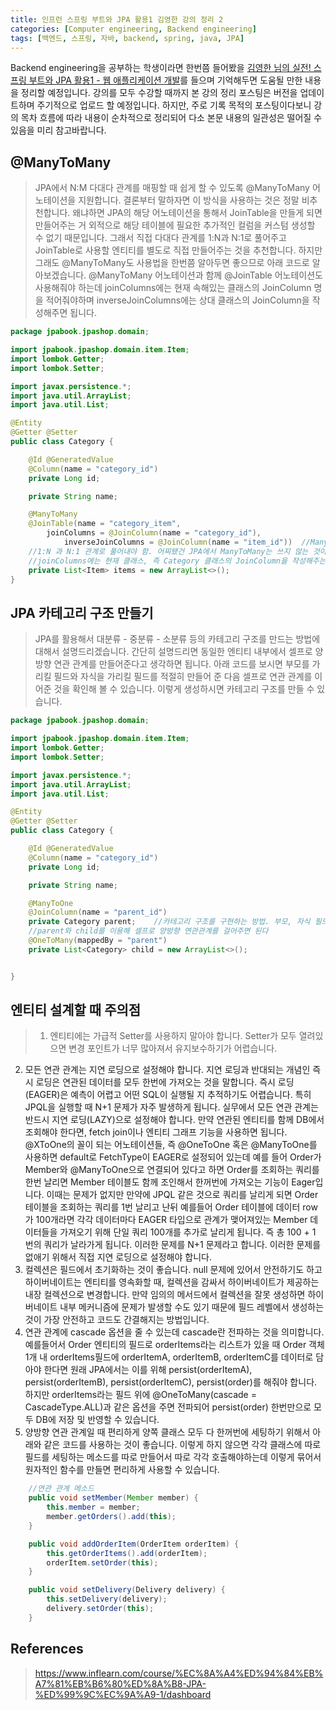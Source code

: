 ```yaml
---
title: 인프런 스프링 부트와 JPA 활용1 김영한 강의 정리 2
categories: [Computer engineering, Backend engineering]
tags: [백엔드, 스프링, 자바, backend, spring, java, JPA]
---
```


Backend engineering을 공부하는 학생이라면 한번쯤 들어봤을 [김영한 님의 실전! 스프링 부트와 JPA 활용1 - 웹 애플리케이션 개발](https://www.inflearn.com/course/%EC%8A%A4%ED%94%84%EB%A7%81%EB%B6%80%ED%8A%B8-JPA-%ED%99%9C%EC%9A%A9-1/dashboard)를 들으며 기억해두면 도움될 만한 내용을 정리할 예정입니다. 강의를 모두 수강할 때까지 본 강의 정리 포스팅은 버전을 업데이트하며 주기적으로 업로드 할 예정입니다. 하지만, 주로 기록 목적의 포스팅이다보니 강의 목차 흐름에 따라 내용이 순차적으로 정리되어 다소 본문 내용의 일관성은 떨어질 수 있음을 미리 참고바랍니다. 

## @ManyToMany
> JPA에서 N:M 다대다 관계를 매핑할 때 쉽게 할 수 있도록 @ManyToMany 어노테이션을 지원합니다. 결론부터 말하자면 이 방식을 사용하는 것은 정말 비추천합니다. 왜냐하면 JPA의 해당 어노테이션을 통해서 JoinTable을 만들게 되면 만들어주는 거 외적으로 해당 테이블에 필요한 추가적인 컬럼을 커스텀 생성할 수 없기 때문입니다. 그래서 직접 다대다 관계를 1:N과 N:1로 풀어주고 JoinTable로 사용할 엔티티를 별도로 직접 만들어주는 것을 추천합니다. 하지만 그래도 @ManyToMany도 사용법을 한번쯤 알아두면 좋으므로 아래 코드로 알아보겠습니다. @ManyToMany 어노테이션과 함께 @JoinTable 어노테이션도 사용해줘야 하는데 joinColumns에는 현재 속해있는 클래스의 JoinColumn 명을 적어줘야하며 inverseJoinColumns에는 상대 클래스의 JoinColumn을 작성해주면 됩니다.   
   
```java
package jpabook.jpashop.domain;

import jpabook.jpashop.domain.item.Item;
import lombok.Getter;
import lombok.Setter;

import javax.persistence.*;
import java.util.ArrayList;
import java.util.List;

@Entity
@Getter @Setter
public class Category {

    @Id @GeneratedValue
    @Column(name = "category_id")
    private Long id;

    private String name;

    @ManyToMany
    @JoinTable(name = "category_item",
        joinColumns = @JoinColumn(name = "category_id"),
            inverseJoinColumns = @JoinColumn(name = "item_id"))  //ManyToMany는 N:M 다대다 관계이므로 RDB 특성상 JoinTable을 활용해서
    //1:N 과 N:1 관계로 풀어내야 함. 어찌됐건 JPA에서 ManyToMany는 쓰지 않는 것이 좋다. 직접 다대다를 1:N과 N:1로 풀어서 구현하는 게 좋다.
    //joinColumns에는 현재 클래스, 즉 Category 클래스의 JoinColumn을 작성해주는 것이고 inverseJoinColumns에는 상대의 JoinColumn을 작성해주는 것이다.
    private List<Item> items = new ArrayList<>();
}
```

## JPA 카테고리 구조 만들기
> JPA를 활용해서 대분류 - 중분류 - 소분류 등의 카테고리 구조를 만드는 방법에 대해서 설명드리겠습니다. 간단히 설명드리면 동일한 엔티티 내부에서 셀프로 양방향 연관 관계를 만들어준다고 생각하면 됩니다. 아래 코드를 보시면 부모를 가리킬 필드와 자식을 가리킬 필드를 적절히 만들어 준 다음 셀프로 연관 관계를 이어준 것을 확인해 볼 수 있습니다. 이렇게 생성하시면 카테고리 구조를 만들 수 있습니다.   
   
```java
package jpabook.jpashop.domain;

import jpabook.jpashop.domain.item.Item;
import lombok.Getter;
import lombok.Setter;

import javax.persistence.*;
import java.util.ArrayList;
import java.util.List;

@Entity
@Getter @Setter
public class Category {

    @Id @GeneratedValue
    @Column(name = "category_id")
    private Long id;

    private String name;

    @ManyToOne
    @JoinColumn(name = "parent_id")
    private Category parent;    //카테고리 구조를 구현하는 방법. 부모, 자식 필드를 만들고 아래와 같이
    //parent와 child를 이용해 셀프로 양방향 연관관계를 걸어주면 된다
    @OneToMany(mappedBy = "parent")
    private List<Category> child = new ArrayList<>();


}
```

## 엔티티 설계할 때 주의점
> 1. 엔티티에는 가급적 Setter를 사용하지 말아야 합니다. Setter가 모두 열려있으면 변경 포인트가 너무 많아져서 유지보수하기가 어렵습니다.
2. 모든 연관 관계는 지연 로딩으로 설정해야 합니다. 지연 로딩과 반대되는 개념인 즉시 로딩은 연관된 데이터를 모두 한번에 가져오는 것을 말합니다. 즉시 로딩(EAGER)은 예측이 어렵고 어떤 SQL이 실행될 지 추적하기도 어렵습니다. 특히 JPQL을 실행할 때 N+1 문제가 자주 발생하게 됩니다. 실무에서 모든 연관 관계는 반드시 지연 로딩(LAZY)으로 설정해야 합니다. 만약 연관된 엔티티를 함께 DB에서 조회해야 한다면, fetch join이나 엔티티 그래프 기능을 사용하면 됩니다. @XToOne의 꼴이 되는 어노테이션들, 즉 @OneToOne 혹은 @ManyToOne를 사용하면 default로 FetchType이 EAGER로 설정되어 있는데 예를 들어 Order가 Member와 @ManyToOne으로 연결되어 있다고 하면 Order를 조회하는 쿼리를 한번 날리면 Member 테이블도 함께 조인해서 한꺼번에 가져오는 기능이 Eager입니다. 이때는 문제가 없지만 만약에 JPQL 같은 것으로 쿼리를 날리게 되면 Order 테이블을 조회하는 쿼리를 1번 날리고 난뒤 예를들어 Order 테이블에 데이터 row가 100개라면 각각 데이터마다 EAGER 타입으로 관계가 맺어져있는 Member 데이터들을 가져오기 위해 단일 쿼리 100개를 추가로 날리게 됩니다. 즉 총 100 + 1 번의 쿼리가 날라가게 됩니다. 이러한 문제를 N+1 문제라고 합니다. 이러한 문제를 없애기 위해서 직접 지연 로딩으로 설정해야 합니다.
3. 컬렉션은 필드에서 초기화하는 것이 좋습니다. null 문제에 있어서 안전하기도 하고 하이버네이트는 엔티티를 영속화할 때, 컬렉션을 감싸서 하이버네이트가 제공하는 내장 컬렉션으로 변경합니다. 만약 임의의 메서드에서 컬렉션을 잘못 생성하면 하이버네이트 내부 메커니즘에 문제가 발생할 수도 있기 때문에 필드 레벨에서 생성하는 것이 가장 안전하고 코드도 간결해지는 방법입니다.
4. 연관 관계에 cascade 옵션을 줄 수 있는데 cascade란 전파하는 것을 의미합니다. 예를들어서 Order 엔티티의 필드로 orderItems라는 리스트가 있을 때 Order 객체 1개 내 orderItems필드에 orderItemA, orderItemB, orderItemC를 데이터로 담아야 한다면 원래 JPA에서는 이를 위해 persist(orderItemA), persist(orderItemB), persist(orderItemC), persist(order)를 해줘야 합니다. 하지만 orderItems라는 필드 위에 @OneToMany(cascade = CascadeType.ALL)과 같은 옵션을 주면 전파되어 persist(order) 한번만으로 모두 DB에 저장 및 반영할 수 있습니다.
5. 양방향 연관 관계일 때 편리하게 양쪽 클래스 모두 다 한꺼번에 세팅하기 위해서 아래와 같은 코드를 사용하는 것이 좋습니다. 이렇게 하지 않으면 각각 클래스에 따로 필드를 세팅하는 메소드를 따로 만들어서 따로 각각 호출해야하는데 이렇게 묶어서 원자적인 함수를 만들면 편리하게 사용할 수 있습니다.   
   
``` java
    //연관 관계 메소드
    public void setMember(Member member) {
        this.member = member;
        member.getOrders().add(this);
    }

    public void addOrderItem(OrderItem orderItem) {
        this.getOrderItems().add(orderItem);
        orderItem.setOrder(this);
    }

    public void setDelivery(Delivery delivery) {
        this.setDelivery(delivery);
        delivery.setOrder(this);
    }
```

## References
> https://www.inflearn.com/course/%EC%8A%A4%ED%94%84%EB%A7%81%EB%B6%80%ED%8A%B8-JPA-%ED%99%9C%EC%9A%A9-1/dashboard